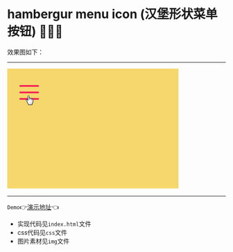 # hambergur menu icon (汉堡形状菜单按钮)  :radio_button::radio_button::radio_button:

效果图如下：
***
![](img/hambergur-menu-btn.gif)
***

`Demo`:point_right:[演示地址]():point_left:

* 实现代码见`index.html`文件
* css代码见`css`文件
* 图片素材见`img`文件